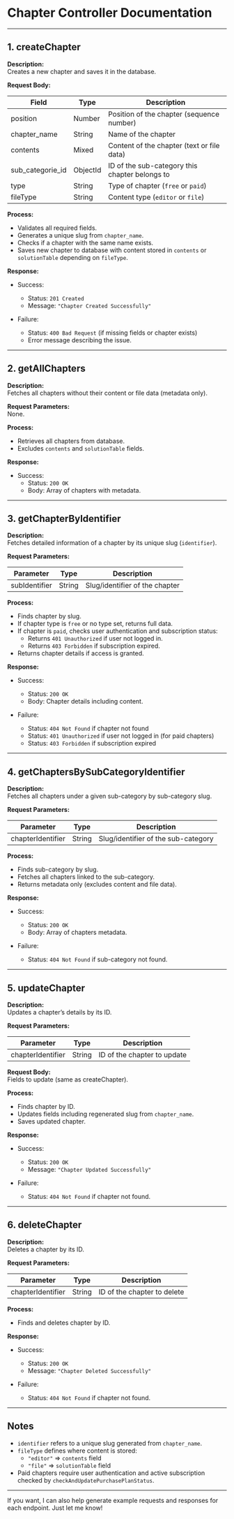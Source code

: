 # Chapter Controller Documentation

---

## 1. createChapter

**Description:**  
Creates a new chapter and saves it in the database.

**Request Body:**

| Field            | Type     | Description                                       |
|------------------|----------|-------------------------------------------------|
| position         | Number   | Position of the chapter (sequence number)        |
| chapter_name     | String   | Name of the chapter                              |
| contents         | Mixed    | Content of the chapter (text or file data)      |
| sub_categorie_id | ObjectId | ID of the sub-category this chapter belongs to  |
| type             | String   | Type of chapter (`free` or `paid`)               |
| fileType         | String   | Content type (`editor` or `file`)                |

**Process:**  
- Validates all required fields.  
- Generates a unique slug from `chapter_name`.  
- Checks if a chapter with the same name exists.  
- Saves new chapter to database with content stored in `contents` or `solutionTable` depending on `fileType`.

**Response:**

- Success:  
  - Status: `201 Created`  
  - Message: `"Chapter Created Successfully"`

- Failure:  
  - Status: `400 Bad Request` (if missing fields or chapter exists)  
  - Error message describing the issue.

---

## 2. getAllChapters

**Description:**  
Fetches all chapters without their content or file data (metadata only).

**Request Parameters:**  
None.

**Process:**  
- Retrieves all chapters from database.  
- Excludes `contents` and `solutionTable` fields.

**Response:**

- Success:  
  - Status: `200 OK`  
  - Body: Array of chapters with metadata.

---

## 3. getChapterByIdentifier

**Description:**  
Fetches detailed information of a chapter by its unique slug (`identifier`).

**Request Parameters:**

| Parameter      | Type   | Description                  |
|----------------|--------|------------------------------|
| subIdentifier  | String | Slug/identifier of the chapter |

**Process:**  
- Finds chapter by slug.  
- If chapter type is `free` or no type set, returns full data.  
- If chapter is `paid`, checks user authentication and subscription status:  
  - Returns `401 Unauthorized` if user not logged in.  
  - Returns `403 Forbidden` if subscription expired.  
- Returns chapter details if access is granted.

**Response:**

- Success:  
  - Status: `200 OK`  
  - Body: Chapter details including content.

- Failure:  
  - Status: `404 Not Found` if chapter not found  
  - Status: `401 Unauthorized` if user not logged in (for paid chapters)  
  - Status: `403 Forbidden` if subscription expired

---

## 4. getChaptersBySubCategoryIdentifier

**Description:**  
Fetches all chapters under a given sub-category by sub-category slug.

**Request Parameters:**

| Parameter        | Type   | Description                     |
|------------------|--------|---------------------------------|
| chapterIdentifier| String | Slug/identifier of the sub-category |

**Process:**  
- Finds sub-category by slug.  
- Fetches all chapters linked to the sub-category.  
- Returns metadata only (excludes content and file data).

**Response:**

- Success:  
  - Status: `200 OK`  
  - Body: Array of chapters metadata.

- Failure:  
  - Status: `404 Not Found` if sub-category not found.

---

## 5. updateChapter

**Description:**  
Updates a chapter’s details by its ID.

**Request Parameters:**

| Parameter        | Type   | Description                   |
|------------------|--------|-------------------------------|
| chapterIdentifier| String | ID of the chapter to update    |

**Request Body:**  
Fields to update (same as createChapter).

**Process:**  
- Finds chapter by ID.  
- Updates fields including regenerated slug from `chapter_name`.  
- Saves updated chapter.

**Response:**

- Success:  
  - Status: `200 OK`  
  - Message: `"Chapter Updated Successfully"`

- Failure:  
  - Status: `404 Not Found` if chapter not found.

---

## 6. deleteChapter

**Description:**  
Deletes a chapter by its ID.

**Request Parameters:**

| Parameter        | Type   | Description               |
|------------------|--------|---------------------------|
| chapterIdentifier| String | ID of the chapter to delete |

**Process:**  
- Finds and deletes chapter by ID.

**Response:**

- Success:  
  - Status: `200 OK`  
  - Message: `"Chapter Deleted Successfully"`

- Failure:  
  - Status: `404 Not Found` if chapter not found.

---

## Notes

- `identifier` refers to a unique slug generated from `chapter_name`.  
- `fileType` defines where content is stored:  
  - `"editor"` => `contents` field  
  - `"file"` => `solutionTable` field  
- Paid chapters require user authentication and active subscription checked by `checkAndUpdatePurchasePlanStatus`.

---

If you want, I can also help generate example requests and responses for each endpoint. Just let me know!
